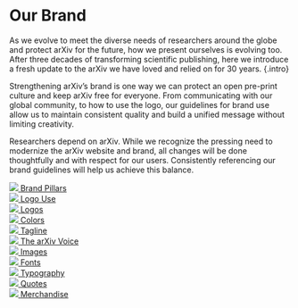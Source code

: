 # Our Brand

As we evolve to meet the diverse needs of researchers around the globe and protect arXiv for the future, how we present ourselves is evolving too. After three decades of transforming scientific publishing, here we introduce a fresh update to the arXiv we have loved and relied on for 30 years.
{.intro}

Strengthening arXiv’s brand is one way we can protect an open pre-print culture and keep arXiv free for everyone. From communicating with our global community, to how to use the logo, our guidelines for brand use allow us to maintain consistent quality and build a unified message without limiting creativity.

Researchers depend on arXiv. While we recognize the pressing need to modernize the arXiv website and brand, all changes will be done thoughtfully and with respect for our users. Consistently referencing our brand guidelines will help us achieve this balance.

<div class="brand-toc">
  <div class="card"><a href="brand-pillars.html">
    <img src="images/brand-icon-pillars.jpg" role="representation">
    <span>Brand Pillars</span>
  </a></div>
  <div class="card"><a href="brand-guidelines.html">
    <img src="images/brand-icon-guidelines.jpg" role="representation">
    <span>Logo Use</span>
  </a></div>
  <div class="card"><a href="logos.html">
    <img src="images/brand-icon-logos.jpg" role="representation">
    <span>Logos</span>
  </a></div>
  <div class="card"><a href="colors.html">
    <img src="images/brand-icon-colors.jpg" role="representation">
    <span>Colors</span>
  </a></div>
  <div class="card"><a href="tagline.html">
    <img src="images/brand-icon-tagline.jpg" role="representation">
    <span>Tagline</span>
  </a></div>
  <div class="card"><a href="voice.html">
    <img src="images/brand-icon-voice.jpg" role="representation">
    <span>The arXiv Voice</span>
  </a></div>
  <div class="card"><a href="images.html">
    <img src="images/brand-icon-images.jpg" role="representation">
    <span>Images</span>
  </a></div>
  <div class="card"><a href="fonts.html">
    <img src="images/brand-icon-fonts.jpg" role="representation">
    <span>Fonts</span>
  </a></div>
  <div class="card"><a href="typography.html">
    <img src="images/brand-icon-typography.jpg" role="representation">
    <span>Typography</span>
  </a></div>
  <div class="card"><a href="quotes.html">
    <img src="images/brand-icon-quotes.jpg" role="representation">
    <span>Quotes</span>
  </a></div>
  <div class="card"><a href="swag.html">
    <img src="images/brand-icon-swag.jpg" role="representation">
    <span>Merchandise</span>
  </a></div>
</div>
